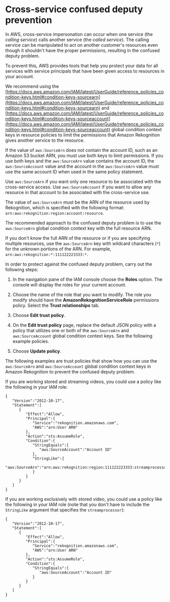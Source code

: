 # Cross\-service confused deputy prevention<a name="cross-service-confused-deputy-prevention"></a>

In AWS, cross\-service impersonation can occur when one service \(the *calling service*\) calls another service \(the *called service*\)\. The calling service can be manipulated to act on another customer's resources even though it shouldn't have the proper permissions, resulting in the confused deputy problem\.

To prevent this, AWS provides tools that help you protect your data for all services with service principals that have been given access to resources in your account\. 

We recommend using the [https://docs.aws.amazon.com/IAM/latest/UserGuide/reference_policies_condition-keys.html#condition-keys-sourcearn](https://docs.aws.amazon.com/IAM/latest/UserGuide/reference_policies_condition-keys.html#condition-keys-sourcearn) and [https://docs.aws.amazon.com/IAM/latest/UserGuide/reference_policies_condition-keys.html#condition-keys-sourceaccount](https://docs.aws.amazon.com/IAM/latest/UserGuide/reference_policies_condition-keys.html#condition-keys-sourceaccount) global condition context keys in resource policies to limit the permissions that Amazon Rekognition gives another service to the resource\. 

If the value of `aws:SourceArn` does not contain the account ID, such as an Amazon S3 bucket ARN, you must use both keys to limit permissions\. If you use both keys and the `aws:SourceArn` value contains the account ID, the `aws:SourceAccount` value and the account in the `aws:SourceArn` value must use the same account ID when used in the same policy statement\. 

Use `aws:SourceArn` if you want only one resource to be associated with the cross\-service access\. Use `aws:SourceAccount` if you want to allow any resource in that account to be associated with the cross\-service use\.

The value of `aws:SourceArn` must be the ARN of the resource used by Rekognition, which is specified with the following format: `arn:aws:rekognition:region:account:resource`\.

The recommended approach to the confused deputy problem is to use the `aws:SourceArn` global condition context key with the full resource ARN\. 

 If you don't know the full ARN of the resource or if you are specifying multiple resources, use the `aws:SourceArn` key with wildcard characters \(`*`\) for the unknown portions of the ARN\. For example, `arn:aws:rekognition:*:111122223333:*`\. 

In order to protect against the confused deputy problem, carry out the following steps:

1. In the navigation pane of the IAM console choose the **Roles** option\. The console will display the roles for your current account\.

1. Choose the name of the role that you want to modify\. The role you modify should have the **AmazonRekognitionServiceRole** permissions policy\. Select the **Trust relationships** tab\.

1. Choose **Edit trust policy**\.

1. On the **Edit trust policy** page, replace the default JSON policy with a policy that utilizes one or both of the `aws:SourceArn` and `aws:SourceAccount` global condition context keys\. See the following example policies\.

1. Choose **Update policy**\.

The following examples are trust policies that show how you can use the `aws:SourceArn` and `aws:SourceAccount` global condition context keys in Amazon Rekognition to prevent the confused deputy problem\.

If you are working stored and streaming videos, you could use a policy like the following in your IAM role:

```
{
   "Version":"2012-10-17",
   "Statement":[
      {
         "Effect":"Allow",
         "Principal":{
            "Service":"rekognition.amazonaws.com",
            "AWS":"arn:User ARN"
         },
         "Action":"sts:AssumeRole",
         "Condition":{
            "StringEquals":{
               "aws:SourceAccount":"Account ID"
            },
            "StringLike":{
               "aws:SourceArn":"arn:aws:rekognition:region:111122223333:streamprocessor/*"
            }
         }
      }
   ]
}
```

If you are working exclusively with stored video, you could use a policy like the following in your IAM role \(note that you don't have to include the `StringLike` argument that specifies the `streamprocessor`\):

```
{
   "Version":"2012-10-17",
   "Statement":[
      {
         "Effect":"Allow",
         "Principal":{
            "Service":"rekognition.amazonaws.com",
            "AWS":"arn:User ARN"
         },
         "Action":"sts:AssumeRole",
         "Condition":{
            "StringEquals":{
               "aws:SourceAccount":"Account ID"
            }
         }
      }
   ]
}
```